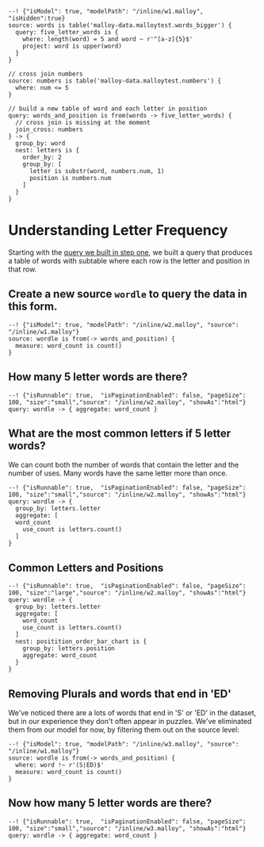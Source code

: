 
```malloy
--! {"isModel": true, "modelPath": "/inline/w1.malloy", "isHidden":true}
source: words is table('malloy-data.malloytest.words_bigger') {
  query: five_letter_words is {
    where: length(word) = 5 and word ~ r'^[a-z]{5}$'
    project: word is upper(word)
  }
}

// cross join numbers
source: numbers is table('malloy-data.malloytest.numbers') {
  where: num <= 5
}

// build a new table of word and each letter in position
query: words_and_position is from(words -> five_letter_words) {
  // cross join is missing at the moment
  join_cross: numbers
} -> {
  group_by: word
  nest: letters is {
    order_by: 2
    group_by: [
      letter is substr(word, numbers.num, 1)
      position is numbers.num
    ]
  }
}
```

# Understanding Letter Frequency

Starting with the [query we built in step one](wordle1a.md), we built a query that produces a table of words with subtable where
each row is the letter and position in that row.


## Create a new source `wordle` to query the data in this form.

```malloy
--! {"isModel": true, "modelPath": "/inline/w2.malloy", "source": "/inline/w1.malloy"}
source: wordle is from(-> words_and_position) {
  measure: word_count is count()
}
```

## How many 5 letter words are there?

```malloy
--! {"isRunnable": true,  "isPaginationEnabled": false, "pageSize": 100, "size":"small","source": "/inline/w2.malloy", "showAs":"html"}
query: wordle -> { aggregate: word_count }
```

## What are the most common letters if 5 letter words?
We can count both the number of words that contain the letter and the number of uses.  Many words have the same
letter more than once.

```malloy
--! {"isRunnable": true,  "isPaginationEnabled": false, "pageSize": 100, "size":"small","source": "/inline/w2.malloy", "showAs":"html"}
query: wordle -> {
  group_by: letters.letter
  aggregate: [
  word_count
    use_count is letters.count()
  ]
}
```

## Common Letters and Positions

```malloy
--! {"isRunnable": true,  "isPaginationEnabled": false, "pageSize": 100, "size":"large","source": "/inline/w2.malloy", "showAs":"html"}
query: wordle -> {
  group_by: letters.letter
  aggregate: [
    word_count
    use_count is letters.count()
  ]
  nest: positition_order_bar_chart is {
    group_by: letters.position
    aggregate: word_count
  }
}
```

## Removing Plurals and words that end in 'ED'
We've noticed there are a lots of words that end in 'S' or 'ED' in the dataset, but in our experience they don't often appear in puzzles.  We've eliminated them from our model for now, by filtering them out on the source level:

```malloy
--! {"isModel": true, "modelPath": "/inline/w3.malloy", "source": "/inline/w1.malloy"}
source: wordle is from(-> words_and_position) {
  where: word !~ r'(S|ED)$'
  measure: word_count is count()
}
```

## Now how many 5 letter words are there?

```malloy
--! {"isRunnable": true,  "isPaginationEnabled": false, "pageSize": 100, "size":"small","source": "/inline/w3.malloy", "showAs":"html"}
query: wordle -> { aggregate: word_count }
```
